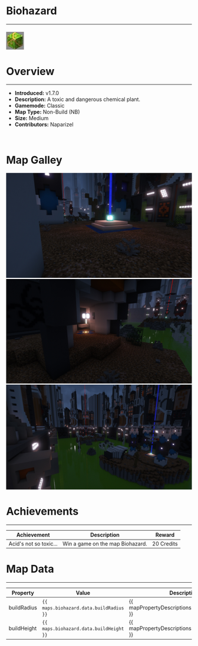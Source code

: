<!-- replace _map_ with the actual map name -->
<!-- change gamemode type for the Map data description  -->
# Biohazard

***

#### ![biohazardicon](../assets/maps/biohazard/biohazard-icon.jpg)

# Overview
***
- **Introduced:** v1.7.0
- **Description:** A toxic and dangerous chemical plant.
- **Gamemode:** Classic
- **Map Type:** Non-Build (NB)
- **Size:** Medium
- **Contributors:** Naparizel

<br />  

# Map Galley
![Biohazard - Beacon](../assets/maps/biohazard/biohazard-beacon.jpg '')
![Biohazard - Spawn](../assets/maps/biohazard/biohazard-spawn.jpg '')
![Biohazard - Middle](../assets/maps/biohazard/biohazard-overview.jpg '')

# Achievements
***

| Achievement | Description | Reward |
| ----- | ----- | ------ |
| Acid's not so toxic... | Win a game on the map Biohazard. | 20 Credits |



# Map Data
***

| Property | Value | Description |
| ----------- | ----------- | ------ |
| buildRadius |`{{ maps.biohazard.data.buildRadius }}`| {{ mapPropertyDescriptions.buildRadius.classic }} |
| buildHeight |`{{ maps.biohazard.data.buildHeight }}`| {{ mapPropertyDescriptions.buildHeight.classic }} |